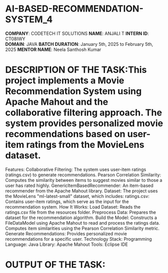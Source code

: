 # AI-BASED-RECOMMENDATION-SYSTEM_4
**COMPANY**: CODETECH IT SOLUTIONS
**NAME**: ANJALI T
**INTERN ID**: CT08IWY       
**DOMAIN**: JAVA
**BATCH DURATION**: January 5th, 2025 to February 5th, 2025
**MENTOR NAME**: Neela Santhosh Kumar
# DESCRIPTION OF THE TASK:This project implements a Movie Recommendation System using Apache Mahout and the collaborative filtering approach. The system provides personalized movie recommendations based on user-item ratings from the MovieLens dataset.
Features:
Collaborative Filtering: The system uses user-item ratings (ratings.csv) to generate recommendations.
Pearson Correlation Similarity: Computes the similarity between items to suggest movies similar to those a user has rated highly.
GenericItemBasedRecommender: An item-based recommender from the Apache Mahout library.
Dataset:
The project uses the MovieLens "ml-latest-small" dataset, which includes:
ratings.csv: Contains user-item ratings, which serve as the input for the recommendation system.
How It Works:
Load Dataset: Reads the ratings.csv file from the resources folder.
Preprocess Data: Prepares the dataset for the recommendation algorithm.
Build the Model:
Constructs a FileDataModel using Apache Mahout to read and process the ratings data.
Computes item similarities using the Pearson Correlation Similarity metric.
Generate Recommendations: Provides personalized movie recommendations for a specific user.
Technology Stack:
Programming Language: Java
Library: Apache Mahout
Tools: Eclipse IDE
# OUTPUT OF THE TASK:
